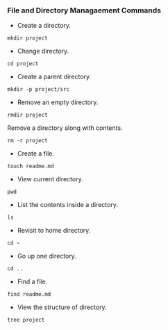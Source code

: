 ### File and Directory Managaement Commands

- Create a directory.

```
mkdir project
```

- Change directory.
```
cd project
```

- Create a parent directory.
```
mkdir -p project/src
```

- Remove an empty directory.
```
rmdir project
```

Remove a directory along with contents.
```
rm -r project
```

- Create a file.
```
touch readme.md
```

- View current directory.
```
pwd
```

- List the contents inside a directory.
```
ls
```

- Revisit to home directory.
```
cd ~
```

- Go up one directory.
```
cd ..
```

- Find a file.
```
find readme.md
```

- View the structure of directory.
```
tree project
```





















